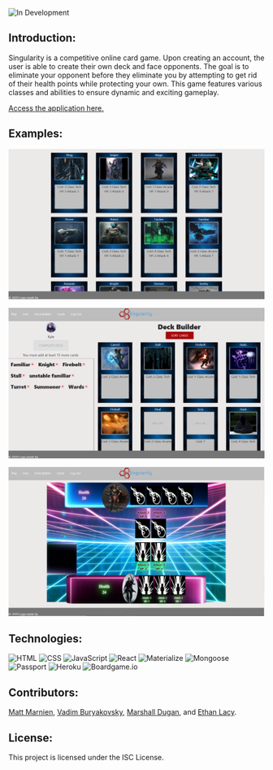 ![In Development](https://img.shields.io/badge/Status-In%20Development-yellow)

## Introduction:

Singularity is a competitive online card game. Upon creating an account, the user is able to create their own deck and face opponents. The goal is to eliminate your opponent before they eliminate you by attempting to get rid of their health points while protecting your own. This game features various classes and abilities to ensure dynamic and exciting gameplay.

[Access the application here.](https://singularitytcg.herokuapp.com/)

## Examples:

![Cards](client/public/singularityexample1.png)

![Build a deck](client/public/singularityexample2.png)

![Gameplay](client/public/singularityexample3.png)

## Technologies:

![HTML](https://img.shields.io/badge/Language-HTML5-red) ![CSS](https://img.shields.io/badge/Language-CSS-blue)  ![JavaScript](https://img.shields.io/badge/Language-JavaScript-yellow) ![React](https://img.shields.io/badge/Framework-React-purple) ![Materialize](https://img.shields.io/badge/Framework-Materialize-yellow) ![Mongoose](https://img.shields.io/badge/Language-Mongoose-blue) ![Passport](https://img.shields.io/badge/Framework-Passport-green) ![Heroku](https://img.shields.io/badge/Deployed-Heroku-purple) ![Boardgame.io](https://img.shields.io/badge/Framework-Boardgame.io-red)

## Contributors:

[Matt Marnien](https://github.com/mattmarien), [Vadim Buryakovsky](https://github.com/vadimsusername), [Marshall Dugan](https://github.com/marshdugan), and [Ethan Lacy](https://github.com/ethanl150).

## License:

This project is licensed under the ISC License.

